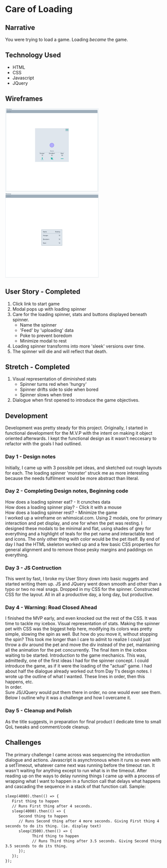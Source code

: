 <h1>Care of Loading</h1>

<h2>Narrative</h2>

You were trying to load a game. Loading *became* the game.  

<h2>Technology Used</h2>

* HTML
* CSS
* Javascript
* JQuery

<h2>Wireframes</h2>

<img src="./images/CareOfLoadingWireframe.PNG" width="300"> <img src="./images/COLWire2.PNG" width="300">



<h2>User Story - Completed</h2>

1. Click link to start game
2. Modal pops up with loading spinner
3. Care for the loading spinner, stats and buttons displayed beneath spinner.
   * Name the spinner
   * 'Feed' by 'uploading' data
   * Poke to prevent boredom
   * Minimize modal to rest
4. Loading spinner transforms into more 'sleek' versions over time.
5. The spinner will die and will reflect that death.


<h2>Stretch - Completed</h2>

1. Visual representation of diminished stats
   * Spinner turns red when 'hungry'
   * Spinner drifts side to side when bored
   * Spinner slows when tired
2. Dialogue when first opened to introduce the game objectives.

<h2>Development</h2>

Development was pretty steady for this project. 
Originally, I started in functional development for the M.V.P with the intent on making it object oriented afterwards. I kept the functional design as it wasn't neccesary to refactor with the goals I had outlined. 
<h3>Day 1 - Design notes</h3>

Initially, I came up with 3 possible pet ideas, and sketched out rough layouts for each.
The loading spinner 'monster' struck me as more interesting because the needs fulfilment would be more abstract than literal.

<h3>Day 2 - Completing Design notes, Beginning code</h3>

How does a loading spinner eat? - It crunches data\
How does a loading spinner play? - Click it with a mouse\
How does a loading spinner rest? - Minimize the game\
I worked up a wireframe on whimsical.com. Using 2 modals, one for primary interaction and pet display, and one for when the pet was resting.
I designed these modals to be minimal and flat, using shades of grey for everything and a highlight of teals for the pet name and interactable text and icons.
The only other thing with color would be the pet itself.
By end of day I had the HTML skeleton worked up and a few basic CSS properties for general alignment and to remove those pesky margins and paddings on everything.

<h3>Day 3 - JS Contruction</h3>
 
This went by fast, I broke my User Story down into basic nuggets and started writing them up.
JS and JQuery went down smooth and other than a typo or two no real snags.
Dropped in my CSS for the spinner. Constructed CSS for the layout.
All in all a productive day, a long day, but productive.

<h3>Day 4 - Warning: Road Closed Ahead</h3>

I finished the MVP early, and even knocked out the rest of the CSS.
It was time to tackle my icebox.
Visual representation of stats.
Making the spinner pet with CSS was the biggest help here, modifying its colors was pretty simple, slowing the spin as well.
But how do you move it, without stopping the spin?
This took me longer than I care to admit to realize I could just throw a div around the pet and move the div instead of the pet, maintaining all the animation for the pet concurrently.
The final item in the icebox waiting to be started.
Introduction to the game mechanics. This was, admittedly, one of the first ideas I had for the spinner concept. I could introduce the game, as if it were the loading of the "actual" game. I had about half the dialogue already worked out from Day 1's design notes.
I wrote up the outline of what I wanted. These lines in order, then this happens, etc.\
In order.\
Sure JS/JQuery would put them there in order, no one would ever see them.
Below I outline why it was a challenge and how I overcame it.

<h3>Day 5 - Cleanup and Polish</h3>

As the title suggests, in preparation for final product I dedicate time to small QoL tweaks and comment/code cleanup.

<h2>Challenges</h2>

The primary challenge I came across was sequencing the introduction dialogue and actions.
Javascript is asynchronous when it runs so even with a setTimeout, whatever came next was running before the timeout ran. It wasn't waiting for anything except to run what is in the timeout.
After reading up on the ways to delay running things I came up with a process of wrapping what I want to happen in a function call that delays what happens and cascading the sequence in a stack of that function call.
Sample:
```javscript
sleep(4000).then(() => { 
   First thing to happen
   // Runs First thing after 4 seconds.
   sleep(4000).then(() => { 
      Second thing to happen
      // Runs Second thing after 4 more seconds. Giving First thing 4 seconds to do its thing. (ie. display text)
      sleep(3500).then(() => { 
            Third thing to happen
            // Runs Third thing after 3.5 seconds. Giving Second thing 3.5 seconds to do its thing.
      });
   });
});
```